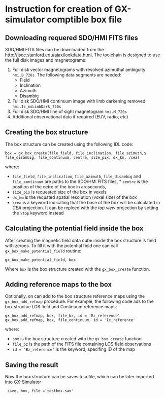 # Instruction for creation of GX-simulator comptible box file
## Downloading requered SDO/HMI FITS files
SDO/HMI FITS files can be downloaded from the http://jsoc.stanford.edu/ajax/lookdata.html. The toolchain is designed to use the full disk images and magnetograms:
1. Full disk vector magnetograms with resolved azimuthal ambiguity `hmi.B_720s`. The following data segments are needed:
   * Field
   * Inclination
   * Azimuth
   * Disambig
1.	Full disk SDO/HMI continuum image with limb darkening removed `hmi.Ic_noLimbDark_720s`
1.	Full disk SDO/HMI line of sight magnetogram `hmi.M_720s`
1.	Additional observational data if required (EUV, radio, etc)

## Creating the box structure
The box structure can be created using the following IDL code:
```IDL
box = gx_box_create(file_field, file_inclination, file_azimuth,$
file_disambig, file_continuum, centre, size_pix, dx_km, /cea)
```
where:
* `file_field`, `file_inclination`, `file_azimuth`, `file_disambig` and  `file_continuum` are paths to the SDO/HMI FITS files, * `centre` is the position of the cetre of the box in arcseconds,
* `size_pix` is requested size of the box in voxels
* `dx_km` is the requsted spatial resolution (voxel size) of the box
* `\cea` is a keyword indicating that the base of the box will be calculated in *CEA* projection. It can be replced with the *top view* projection by setting the `\top` keyword instead

## Calculating the potential field inside the box
After creating the magnetic field data cube inside the box structure is field with zeroes. To fill it with the potential field one can call `gx_box_make_potential_field` routine:
```IDL
gx_box_make_potential_field, box
```
Where `box` is the box structure created with the `gx_box_create` function.
## Adding reference maps to the box
Optionally, on can add to the box structure reference maps using the `gx_box_add_refmap` procedure. For example, the following code ads to the box structue LOS field and Continuum  reference maps:
```IDL
gx_box_add_refmap, box, file_bz, id = 'Bz_reference'
gx_box_add_refmap, box, file_continuum, id = 'Ic_reference'
```
where:
* `box` is the box structure created with the `gx_box_create` function
* `file_bz` is the path of the FITS file containing LOS field observations
* `id = 'Bz_reference'` is the keyword, specifing ID of the map
## Saving the result
Now the box structure  can be saves to a file, which can be later imported into GX-Simulator
```IDL
 save, box, file ='testbox.sav'
```
